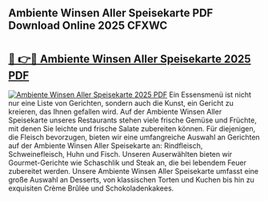 ## Ambiente Winsen Aller Speisekarte PDF Download Online 2025 CFXWC

# <h2><a href="http://gcd809.nevu.top/?p=Ambiente+Winsen+Aller+Speisekarte">🔗 👉🔴 Ambiente Winsen Aller Speisekarte 2025 PDF</a></h2>

[![Ambiente Winsen Aller Speisekarte 2025 PDF](https://i.imgur.com/dBaPXMq.png)](http://gcd809.nevu.top/?p=Ambiente+Winsen+Aller+Speisekarte)
Ein Essensmenü ist nicht nur eine Liste von Gerichten, sondern auch die Kunst, ein Gericht zu kreieren, das Ihnen gefallen wird. Auf der Ambiente Winsen Aller Speisekarte unseres Restaurants stehen viele frische Gemüse und Früchte, mit denen Sie leichte und frische Salate zubereiten können. Für diejenigen, die Fleisch bevorzugen, bieten wir eine umfangreiche Auswahl an Gerichten auf der Ambiente Winsen Aller Speisekarte an: Rindfleisch, Schweinefleisch, Huhn und Fisch. Unseren Auserwählten bieten wir Gourmet-Gerichte wie Schaschlik und Steak an, die bei lebendem Feuer zubereitet werden. Unsere Ambiente Winsen Aller Speisekarte umfasst eine große Auswahl an Desserts, von klassischen Torten und Kuchen bis hin zu exquisiten Crème Brûlée und Schokoladenkakees.

